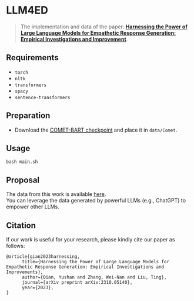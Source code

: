 # LLM4ED


> The implementation and data of the paper: [**Harnessing the Power of Large Language Models for Empathetic Response Generation: Empirical Investigations and Improvement**](https://arxiv.org/abs/2310.05140).


## Requirements

+ `torch`
+ `nltk`
+ `transformers`
+ `spacy`
+ `sentence-transformers`

## Preparation

+ Download the [COMET-BART checkpoint](https://storage.googleapis.com/ai2-mosaic-public/projects/mosaic-kgs/comet-atomic_2020_BART.zip) and place it in `data/Comet`.

## Usage

```
bash main.sh
```

## Proposal
The data from this work is available [here](https://drive.google.com/drive/folders/1avXluZqbVy6nky6mYrcfTDFOZ8wxjBIg?usp=drive_link).  
You can leverage the data generated by powerful LLMs (e.g., ChatGPT) to empower other LLMs.


## Citation

If our work is useful for your research, please kindly cite our paper as follows:

```
@article{qian2023harnessing,
      title={Harnessing the Power of Large Language Models for Empathetic Response Generation: Empirical Investigations and Improvements},
      author={Qian, Yushan and Zhang, Wei-Nan and Liu, Ting},
      journal={arXiv preprint arXiv:2310.05140},
      year={2023},
}
```
